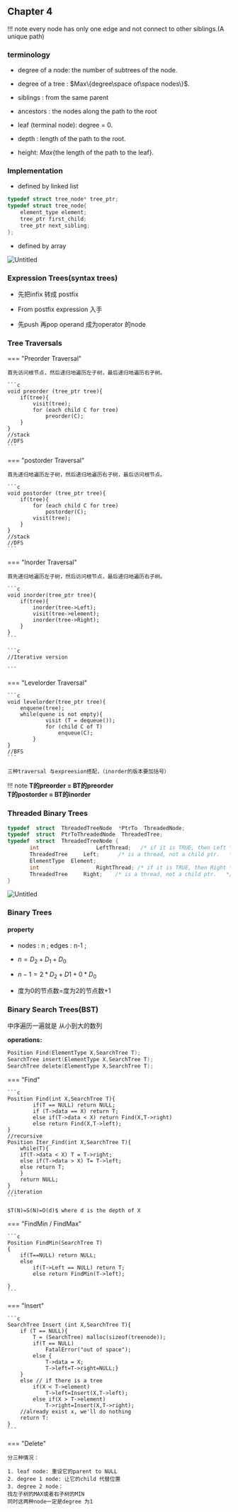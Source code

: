 ## Chapter 4
!!! note
    every node has only one edge and not connect to other siblings.(A unique path)

### terminology

- degree of a node: the number of subtrees of the node.
- degree of a tree : $Max\{degree\space of\space nodes\}$.

- siblings : from the same parent

- ancestors : the nodes along the path to the root

- leaf (terminal node): degree = 0.
 
- depth : length of the path to the root.
 
- height: $Max${the length of the path to the leaf}.

### Implementation

- defined by linked list

```c
typedef struct tree_node* tree_ptr;
typedef struct tree_node{
	element_type element;
	tree_ptr first_child;
	tree_ptr next_sibling;
};
```

- defined by array

![Untitled](Fundamentals%20of%20Data%20Structures%20505ba7ea12b7454ab10fc2d6a857950f/Untitled%208.png)

### Expression Trees(syntax trees)

- 先把infix 转成 postfix

- From postfix expression 入手

- 先push 再pop operand 成为operator 的node

### Tree Traversals

=== "Preorder Traversal"

    首先访问根节点，然后递归地遍历左子树，最后递归地遍历右子树。

    ```c
    void preorder (tree_ptr tree){
        if(tree){
            visit(tree);
            for (each child C for tree)
                preorder(C);
        }
    }
    //stack
    //DFS
    ```

=== "postorder Traversal"

    首先递归地遍历左子树，然后递归地遍历右子树，最后访问根节点。

    ```c
    void postorder (tree_ptr tree){
        if(tree){
            for (each child C for tree)
                postorder(C);
            visit(tree);
        }
    }
    //stack
    //DFS
    ```

=== "Inorder Traversal"

    首先递归地遍历左子树，然后访问根节点，最后递归地遍历右子树。

    ```c
    void inorder(tree_ptr tree){
        if(tree){
            inorder(tree->Left);
            visit(tree->element);
            inorder(tree->Right);
        }
    }
    ```

    ```c
    //Iterative version

    ```

=== "Levelorder Traversal"

    ```c
    void levelorder(tree_ptr tree){
        enquene(tree);
        while(quene is not empty){
                visit (T = dequeue());
                for (child C of T)
                    enqueue(C);
            }
    }
    //BFS
    ```

    三种traversal 与expreesion搭配，（inorder的版本要加括号）

!!! note
    **T的preorder = BT的preorder**  
    **T的postorder = BT的inorder**
 

### Threaded Binary Trees

```c
typedef  struct  ThreadedTreeNode  *PtrTo  ThreadedNode;
typedef  struct  PtrToThreadedNode  ThreadedTree;
typedef  struct  ThreadedTreeNode {
       int           		LeftThread;   /* if it is TRUE, then Left */
       ThreadedTree  	Left;      /* is a thread, not a child ptr.   */
       ElementType	Element;
       int           		RightThread; /* if it is TRUE, then Right */
       ThreadedTree  	Right;    /* is a thread, not a child ptr.   */
}

```

![Untitled](Fundamentals%20of%20Data%20Structures%20505ba7ea12b7454ab10fc2d6a857950f/Untitled%209.png)

### Binary Trees

#### property

- nodes : n ;  edges : n-1 ;

- $n=D_2+D_1+D_0$

- $n-1=2*D_2+D1+0*D_0$

- 度为0的节点数=度为2的节点数+1

### Binary Search Trees(BST)

中序遍历一遍就是 从小到大的数列

**operations:**

```c
Position Find(ElementType X,SearchTree T);
SearchTree insert(ElementType X,SearchTree T);
SearchTree delete(ElementType X,SearchTree T);
```

=== "Find"

    ```c
    Position Find(int X,SearchTree T){
            if(T == NULL) return NULL;
            if (T->data == X) return T;
            else if(T->data < X) return Find(X,T->right)
            else return Find(X,T->left);
    }
    //recursive 
    Position Iter_Find(int X,SearchTree T){
        while(T){
        if(T->data < X) T = T->right;
        else if(T->data > X) T= T->left;
        else return T;
        }
        return NULL;
    }
    //iteration
    ```

    $T(N)=S(N)=O(d)$ where d is the depth of X

=== "FindMin / FindMax"

    ```c
    Position FindMin(SearchTree T)
    {
        if(T==NULL) return NULL;
        else
            if(T->Left == NULL) return T;
            else return FindMin(T->left);

    }
    ```

=== "Insert"

    ```c
    SearchTree Insert (int X,SearchTree T){
        if (T == NULL){
            T = (SearchTree) malloc(sizeof(treenode));
            if(T == NULL)
                FatalError("out of space");
            else {
                T->data = X;
                T->left=T->right=NULL;}
        }
        else // if there is a tree
            if(X < T->element)
                T->left=Insert(X,T->left);
            else if(X > T->element)
                T->right=Insert(X,T->right);
        //already exist x, we'll do nothing
        return T:
    }
    ```

=== "Delete"

    分三种情况：

    1. leaf node: 重设它的parent to NULL
    2. degree 1 node: 让它的child 代替位置
    3. degree 2 node：
    找左子树的MAX或者右子树的MIN
    同时这两种node一定是degree 为1
